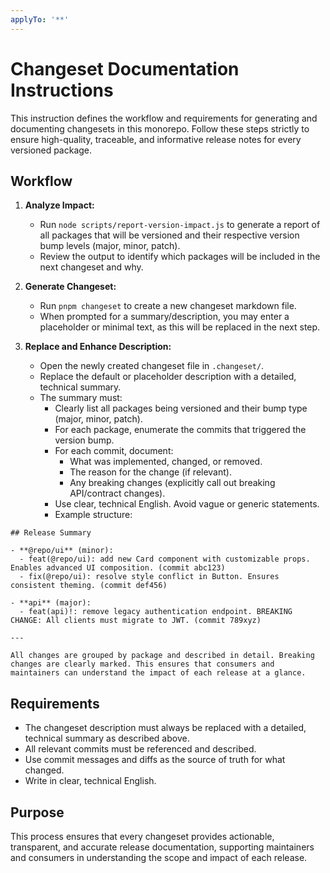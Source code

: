 ```yaml
---
applyTo: '**'
---
```


# Changeset Documentation Instructions

This instruction defines the workflow and requirements for generating and documenting changesets in this monorepo. Follow these steps strictly to ensure high-quality, traceable, and informative release notes for every versioned package.

## Workflow

1. **Analyze Impact:**
   - Run `node scripts/report-version-impact.js` to generate a report of all packages that will be versioned and their respective version bump levels (major, minor, patch).
   - Review the output to identify which packages will be included in the next changeset and why.

2. **Generate Changeset:**
   - Run `pnpm changeset` to create a new changeset markdown file.
   - When prompted for a summary/description, you may enter a placeholder or minimal text, as this will be replaced in the next step.

3. **Replace and Enhance Description:**
   - Open the newly created changeset file in `.changeset/`.
   - Replace the default or placeholder description with a detailed, technical summary.
   - The summary must:
     - Clearly list all packages being versioned and their bump type (major, minor, patch).
     - For each package, enumerate the commits that triggered the version bump.
     - For each commit, document:
       - What was implemented, changed, or removed.
       - The reason for the change (if relevant).
       - Any breaking changes (explicitly call out breaking API/contract changes).
     - Use clear, technical English. Avoid vague or generic statements.
     - Example structure:

```
## Release Summary

- **@repo/ui** (minor):
  - feat(@repo/ui): add new Card component with customizable props. Enables advanced UI composition. (commit abc123)
  - fix(@repo/ui): resolve style conflict in Button. Ensures consistent theming. (commit def456)

- **api** (major):
  - feat(api)!: remove legacy authentication endpoint. BREAKING CHANGE: All clients must migrate to JWT. (commit 789xyz)

---

All changes are grouped by package and described in detail. Breaking changes are clearly marked. This ensures that consumers and maintainers can understand the impact of each release at a glance.
```

## Requirements

- The changeset description must always be replaced with a detailed, technical summary as described above.
- All relevant commits must be referenced and described.
- Use commit messages and diffs as the source of truth for what changed.
- Write in clear, technical English.

## Purpose

This process ensures that every changeset provides actionable, transparent, and accurate release documentation, supporting maintainers and consumers in understanding the scope and impact of each release.
